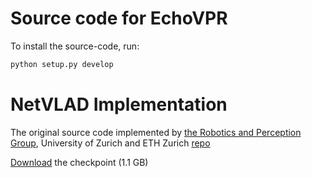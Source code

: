 # Source code for EchoVPR

To install the source-code, run:
```bash
python setup.py develop
```

# NetVLAD Implementation 

The original source code implemented by [the Robotics and Perception Group](http://rpg.ifi.uzh.ch), University of Zurich and ETH Zurich [repo](https://github.com/uzh-rpg/netvlad_tf_open)

[Download](http://rpg.ifi.uzh.ch/datasets/netvlad/vd16_pitts30k_conv5_3_vlad_preL2_intra_white.zip) the checkpoint (1.1 GB)